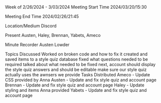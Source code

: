 Week of 2/26/2024 - 3/03/2024
Meeting Start Time
2024/03/20/15:30

Meeting End Time
2024/02/26/21:45

Location/Medium
Discord

Present
Austen, Haley, Brennan, Yabets, Ameco

Minute Recorder
Austen Lowder

Topics Discussed
Worked on broken code and how to fix it
created and saved items to a style quiz database
fixed what questions needed to be required
talked about what needed to be fixed next, 
account should display the style quiz answers and should be editable
make sure our style quiz actually uses the awnsers we provide
Tasks Distributed
Ameco - Update CSS provided by Anna
Austen - Update and fix style quiz and account page
Brennan - Update and fix style quiz and account page
Haley - Update styling and items Anna provided
Yabets - Update and fix style quiz and account page
